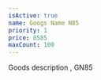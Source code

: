 ```yaml
---
isActive: true
name: Googs Name N85
priority: 1
price: 8585
maxCount: 100
---
```


Goods description , GN85